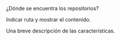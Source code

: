 ¿Dónde se encuentra los repositorios?

Indicar ruta y mostrar el contenido.

Una breve descripción de las características.
